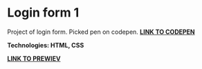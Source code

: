 # Login form 1

Project of login form. Picked pen on codepen.
<a href="https://codepen.io/karminkarmen/pen/brgOVo/">**LINK TO CODEPEN**</a>

**Technologies: HTML, CSS**

<a href="https://karminkarmen.github.io/login-form-1/">**LINK TO PREWIEV**</a>
